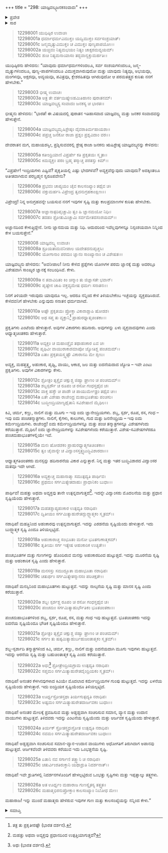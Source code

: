 +++
title = "298: ಯಾಜ್ಞವಲ್ಕ್ಯಜನಕಸಂವಾದಃ"
+++

<details><summary>ಪ್ರವೇಶ</summary>


।।   ಓಂ ಓಂ ನಮೋ ನಾರಾಯಣಾಯ।।   ಶ್ರೀ ವೇದವ್ಯಾಸಾಯ ನಮಃ ।।

ಶ್ರೀ ಕೃಷ್ಣದ್ವೈಪಾಯನ ವೇದವ್ಯಾಸ ವಿರಚಿತ  

**ಶ್ರೀ ಮಹಾಭಾರತ**

**ಶಾಂತಿ ಪರ್ವ**

**ಮೋಕ್ಷಧರ್ಮ ಪರ್ವ**

**ಅಧ್ಯಾಯ 298**


</details>

<details><summary>ಸಾರ</summary>

ಜನಕನಿಗೆ ಯಾಜ್ಞವಲ್ಕ್ಯನ ಉಪದೇಶ (1-9); ಇಪ್ಪತ್ನಾಲ್ಕು ತತ್ತ್ವಗಳ ಮತ್ತು ಒಂಭತ್ತು ಸೃಷ್ಟಿಗಳ ನಿರೂಪಣೆ (10-26).


</details>


> 12298001 ಯುಧಿಷ್ಠಿರ ಉವಾಚ।   
12298001a ಧರ್ಮಾಧರ್ಮವಿಮುಕ್ತಂ ಯದ್ವಿಮುಕ್ತಂ ಸರ್ವಸಂಶ್ರಯಾತ್।  
12298001c ಜನ್ಮಮೃತ್ಯುವಿಮುಕ್ತಂ ಚ ವಿಮುಕ್ತಂ ಪುಣ್ಯಪಾಪಯೋಃ।।  
12298002a ಯಚ್ಚಿವಂ ನಿತ್ಯಮಭಯಂ ನಿತ್ಯಂ ಚಾಕ್ಷರಮವ್ಯಯಮ್।  
12298002c ಶುಚಿ ನಿತ್ಯಮನಾಯಾಸಂ ತದ್ಭವಾನ್ವಕ್ತುಮರ್ಹತಿ।।

ಯುಧಿಷ್ಠಿರನು ಹೇಳಿದನು: “ಯಾವುದು ಧರ್ಮಾಧರ್ಮಗಳಿಂದಲೂ, ಸರ್ವ ಸಂಶಯಗಳಿಂದಲೂ, ಜನ್ಮ-ಮೃತ್ಯುಗಳಿಂದಲೂ, ಪುಣ್ಯ-ಪಾಪಗಳಿಂದಲೂ ವಿಮುಕ್ತವಾಗಿರುವುದೋ ಮತ್ತು ಯಾವುದು ನಿತ್ಯವೂ, ಅಭಯವೂ, ಮಂಗಳವೂ, ಅಕ್ಷರವೂ, ಅವ್ಯಯವೂ, ಪವಿತ್ರವೂ, ಕ್ಲೇಶರಹಿತವೂ ಆಗಿರುವುದೋ ಆ ಪರಮತತ್ತ್ವದ ಕುರಿತು ನನಗೆ ಹೇಳಬೇಕು.”

> 12298003 ಭೀಷ್ಮ ಉವಾಚ।   
12298003a ಅತ್ರ ತೇ ವರ್ತಯಿಷ್ಯೇಽಹಮಿತಿಹಾಸಂ ಪುರಾತನಮ್।  
12298003c ಯಾಜ್ಞವಲ್ಕ್ಯಸ್ಯ ಸಂವಾದಂ ಜನಕಸ್ಯ ಚ ಭಾರತ।।

ಭೀಷ್ಮನು ಹೇಳಿದನು: “ಭಾರತ! ಈ ವಿಷಯದಲ್ಲಿ ಪುರಾತನ ಇತಿಹಾಸವಾದ ಯಾಜ್ಞವಲ್ಕ್ಯ ಮತ್ತು ಜನಕರ ಸಂವಾದವನ್ನು ಹೇಳುತ್ತೇನೆ.

> 12298004a ಯಾಜ್ಞವಲ್ಕ್ಯಮೃಷಿಶ್ರೇಷ್ಠಂ ದೈವರಾತಿರ್ಮಹಾಯಶಾಃ।  
12298004c ಪಪ್ರಚ್ಚ ಜನಕೋ ರಾಜಾ ಪ್ರಶ್ನಂ ಪ್ರಶ್ನವಿದಾಂ ವರಃ।।

ದೇವರಾತನ ಮಗ, ಮಹಾಯಶಸ್ವೀ, ಪ್ರಶ್ನಿಸುವವರಲ್ಲಿ ಶ್ರೇಷ್ಠ ರಾಜಾ ಜನಕನು ಋಷಿಶ್ರೇಷ್ಠ ಯಾಜ್ಞವಲ್ಕ್ಯನನ್ನು ಕೇಳಿದನು:

> 12298005a ಕತೀಂದ್ರಿಯಾಣಿ ವಿಪ್ರರ್ಷೇ ಕತಿ ಪ್ರಕೃತಯಃ ಸ್ಮೃತಾಃ।  
12298005c ಕಿಮವ್ಯಕ್ತಂ ಪರಂ ಬ್ರಹ್ಮ ತಸ್ಮಾಚ್ಚ ಪರತಸ್ತು ಕಿಮ್।।

“ವಿಪ್ರರ್ಷೇ! ಇಂದ್ರಿಯಗಳು ಎಷ್ಟಿವೆ? ಪೃಕೃತಿಯಲ್ಲಿ ಎಷ್ಟು ಭೇದಗಳಿವೆ? ಅವ್ಯಕ್ತವೆನ್ನುವುದು ಯಾವುದು? ಅದಕ್ಕಿಂತಲೂ ಅತೀತವಾಗಿರುವ ಪರಬ್ರಹ್ಮನ ಸ್ವರೂಪವೇನು?

> 12298006a ಪ್ರಭವಂ ಚಾಪ್ಯಯಂ ಚೈವ ಕಾಲಸಂಖ್ಯಾಂ ತಥೈವ ಚ।  
12298006c ವಕ್ತುಮರ್ಹಸಿ ವಿಪ್ರೇಂದ್ರ ತ್ವದನುಗ್ರಹಕಾಂಕ್ಷಿಣಃ।।

ವಿಪ್ರೇಂದ್ರ! ನಿನ್ನ ಅನುಗ್ರಹವನ್ನೇ ಬಯಸುವ ನನಗೆ ಇವುಗಳ ಸೃಷ್ಟಿ ಮತ್ತು ಕಾಲಪ್ರಮಾಣಗಳ ಕುರಿತು ಹೇಳಬೇಕು.

> 12298007a ಅಜ್ಞಾನಾತ್ಪರಿಪೃಚ್ಚಾಮಿ ತ್ವಂ ಹಿ ಜ್ಞಾನಮಯೋ ನಿಧಿಃ।  
12298007c ತದಹಂ ಶ್ರೋತುಮಿಚ್ಚಾಮಿ ಸರ್ವಮೇತದಸಂಶಯಮ್।।

ಅಜ್ಞಾನದಿಂದ ಕೇಳುತ್ತಿದ್ದೇನೆ. ನೀನು ಜ್ಞಾನಮಯ ಮತ್ತು ನಿಧಿ. ಆದುದರಿಂದ ಇವೆಲ್ಲವುಗಳನ್ನೂ ನಿಸ್ಸಂಶಯವಾಗಿ ನಿನ್ನಿಂದ ಕೇಳ ಬಯಸುತ್ತೇನೆ.”

> 12298008 ಯಾಜ್ಞವಲ್ಕ್ಯ ಉವಾಚ।   
12298008a ಶ್ರೂಯತಾಮವನೀಪಾಲ ಯದೇತದನುಪೃಚ್ಚಸಿ।  
12298008c ಯೋಗಾನಾಂ ಪರಮಂ ಜ್ಞಾನಂ ಸಾಂಖ್ಯಾನಾಂ ಚ ವಿಶೇಷತಃ।।

ಯಾಜ್ಞವಲ್ಕ್ಯನು ಹೇಳಿದನು: “ಅವನೀಪಾಲ! ನೀನು ಕೇಳಿದ ಪ್ರಶ್ನೆಗಳು ಯೋಗಿಗಳ ಪರಮ ಜ್ಞಾನಕ್ಕೆ ಮತ್ತು ಅದರಲ್ಲೂ ವಿಶೇಷವಾಗಿ ಸಾಂಖ್ಯರ ಜ್ಞಾನಕ್ಕೆ ಸಂಬಂಧಿಸಿವೆ. ಕೇಳು.

> 12298009a ನ ತವಾವಿದಿತಂ ಕಿಂ ಚಿನ್ಮಾಂ ತು ಜಿಜ್ಞಾಸತೇ ಭವಾನ್।  
12298009c ಪೃಷ್ಟೇನ ಚಾಪಿ ವಕ್ತವ್ಯಮೇಷ ಧರ್ಮಃ ಸನಾತನಃ।।

ನಿನಗೆ ತಿಳಿಯದೇ ಇರುವುದು ಯಾವುದೂ ಇಲ್ಲ. ಆದರೂ ನನ್ನಿಂದ ಕೇಳಿ ತಿಳಿಯಬೇಕೆಂಬ ಇಚ್ಛೆಯನ್ನು ವ್ಯಕ್ತಪಡಿಸಿರುವೆ. ಕೇಳಿದವನಿಗೆ ಹೇಳಬೇಕು ಎನ್ನುವುದು ಸನಾತನ ಧರ್ಮವಾಗಿದೆ.

> 12298010a ಅಷ್ಟೌ ಪ್ರಕೃತಯಃ ಪ್ರೋಕ್ತಾ ವಿಕಾರಾಶ್ಚಾಪಿ ಷೋಡಶ।  
12298010c ಅಥ ಸಪ್ತ ತು ವ್ಯಕ್ತಾನಿ[^1] ಪ್ರಾಹುರಧ್ಯಾತ್ಮಚಿಂತಕಾಃ।।

ಪ್ರಕೃತಿಗಳು ಎಂಟೆಂದು ಹೇಳುತ್ತಾರೆ. ಅವುಗಳ ವಿಕಾರಗಳು ಹದಿನಾರು. ಅವುಗಳನ್ನು ಏಳು ವ್ಯಕ್ತವಾದವುಗಳು ಎಂದು ಆಧ್ಯಾತ್ಮಚಿಂತಕರು ಹೇಳುತ್ತಾರೆ.

> 12298011a ಅವ್ಯಕ್ತಂ ಚ ಮಹಾಂಶ್ಚೈವ ತಥಾಹಂಕಾರ ಏವ ಚ।  
12298011c ಪೃಥಿವೀ ವಾಯುರಾಕಾಶಮಾಪೋ ಜ್ಯೋತಿಶ್ಚ ಪಂಚಮಮ್।।  
12298012a ಏತಾಃ ಪ್ರಕೃತಯಸ್ತ್ವಷ್ಟೌ ವಿಕಾರಾನಪಿ ಮೇ ಶೃಣು।

ಅವ್ಯಕ್ತ, ಮಹತ್ತತ್ತ್ವ, ಅಹಂಕಾರ, ಪೃಥ್ವಿ, ವಾಯು, ಆಕಾಶ, ಜಲ ಮತ್ತು ಐದನೆಯದಾದ ಜ್ಯೋತಿ – ಇವೇ ಎಂಟು ಪ್ರಕೃತಿಗಳು. ಅವುಗಳ ವಿಕಾರಗಳನ್ನು ಕೇಳು.

> 12298012c ಶ್ರೋತ್ರಂ ತ್ವಕ್ಚೈವ ಚಕ್ಷುಶ್ಚ ಜಿಹ್ವಾ ಘ್ರಾಣಂ ಚ ಪಂಚಮಮ್।।  
12298013a ಶಬ್ದಸ್ಪರ್ಶೌ ಚ ರೂಪಂ ಚ ರಸೋ ಗಂಧಸ್ತಥೈವ ಚ।  
12298013c ವಾಕ್ಚ ಹಸ್ತೌ ಚ ಪಾದೌ ಚ ಪಾಯುರ್ಮೇಢ್ರಂ ತಥೈವ ಚ।।  
12298014a ಏತೇ ವಿಶೇಷಾ ರಾಜೇಂದ್ರ ಮಹಾಭೂತೇಷು ಪಂಚಸು।  
12298014c ಬುದ್ಧೀಂದ್ರಿಯಾಣ್ಯಥೈತಾನಿ ಸವಿಶೇಷಾಣಿ ಮೈಥಿಲ।।

ಕಿವಿ, ಚರ್ಮ, ಕಣ್ಣು, ನಾಲಿಗೆ ಮತ್ತು ಮೂಗು – ಇವು ಐದು ಜ್ಞಾನೇಂದ್ರಿಯಗಳು. ಶಬ್ದ, ಸ್ಪರ್ಶ, ರೂಪ, ರಸ, ಗಂಧ – ಇವು ಐದು ಪಂಚತನ್ಮಾತ್ರಗಳು. ನಾಲಿಗೆ, ಕೈಗಳು, ಕಾಲುಗಳು, ಗುದ ಮತ್ತು ಜನನೇಂದ್ರಿಯ – ಇವು ಐದು ಕರ್ಮೇಂದ್ರಿಯಗಳು. ರಾಜೇಂದ್ರ! ಐದು ಕರ್ಮೇಂದ್ರಿಯಗಳನ್ನೂ ಮತ್ತು ಪಂಚ ತನ್ಮಾತ್ರಗಳನ್ನೂ ವಿಶೇಷಗಳೆಂದು ಕರೆಯುತ್ತಾರೆ. ಮೈಥಿಲ! ಐದು ಜ್ಞಾನೇಂದ್ರಿಯಗಳನ್ನು ಸವಿಶೇಷಗಳೆಂದು ಕರೆಯುತ್ತಾರೆ. ವಿಶೇಷ-ಸವಿಶೇಷಗಳೆರಡೂ ಪಂಚಮಹಾಭೂತಗಳಲ್ಲಿಯೇ ಇವೆ.

> 12298015a ಮನಃ ಷೋಡಶಕಂ ಪ್ರಾಹುರಧ್ಯಾತ್ಮಗತಿಚಿಂತಕಾಃ।  
12298015c ತ್ವಂ ಚೈವಾನ್ಯೇ ಚ ವಿದ್ವಾಂಸಸ್ತತ್ತ್ವಬುದ್ಧಿವಿಶಾರದಾಃ।।

ಆಧ್ಯಾತ್ಮಗತಿಚಿಂತಕರು ಮನಸ್ಸನ್ನು ಹದಿನಾರನೆಯ ವಿಕಾರ ಎನ್ನುತ್ತಾರೆ. ನಿನ್ನ ಮತ್ತು ಇತರ ಬುದ್ಧಿವಿಶಾರದ ವಿದ್ವಾಂಸರ ಮತವೂ ಇದೇ ಆಗಿದೆ.

> 12298016a ಅವ್ಯಕ್ತಾಚ್ಚ ಮಹಾನಾತ್ಮಾ ಸಮುತ್ಪದ್ಯತಿ ಪಾರ್ಥಿವ।  
12298016c ಪ್ರಥಮಂ ಸರ್ಗಮಿತ್ಯೇತದಾಹುಃ ಪ್ರಾಧಾನಿಕಂ ಬುಧಾಃ।।

ಪಾರ್ಥಿವ! ಮಹತ್ತು ಅಥವಾ ಅವ್ಯಕ್ತವು ತಾನೇ ಉತ್ಪನ್ನವಾಗುತ್ತದೆ[^2]. ಇದನ್ನೇ ವಿದ್ವಾಂಸರು ಮೊದಲನೆಯ ಮತ್ತು ಪ್ರಧಾನ ಸೃಷ್ಟಿಯೆಂದು ಹೇಳುತ್ತಾರೆ.

> 12298017a ಮಹತಶ್ಚಾಪ್ಯಹಂಕಾರ ಉತ್ಪದ್ಯತಿ ನರಾಧಿಪ।  
12298017c ದ್ವಿತೀಯಂ ಸರ್ಗಮಿತ್ಯಾಹುರೇತದ್ಬುದ್ಧ್ಯಾತ್ಮಕಂ ಸ್ಮೃತಮ್।।

ನರಾಧಿಪ! ಮಹತ್ತಿನಿಂದ ಅಹಂಕಾರವು ಉತ್ಪನ್ನವಾಗುತ್ತದೆ. ಇದನ್ನು ಎರಡನೆಯ ಸೃಷ್ಟಿಯೆಂದು ಹೇಳುತ್ತಾರೆ. ಇದು ಬುದ್ಧ್ಯಾತ್ಮಕ ಸೃಷ್ಟಿ ಎಂದೂ ತಿಳಿಯಲ್ಪಟ್ಟಿದೆ.

> 12298018a ಅಹಂಕಾರಾಚ್ಚ ಸಂಭೂತಂ ಮನೋ ಭೂತಗುಣಾತ್ಮಕಮ್।  
12298018c ತೃತೀಯಃ ಸರ್ಗ ಇತ್ಯೇಷ ಆಹಂಕಾರಿಕ ಉಚ್ಯತೇ।।

ಪಂಚಭೂತಗಳ ಮತ್ತು ಗುಣಗಳನ್ನು ಹೊಂದಿರುವ ಮನಸ್ಸು ಅಹಂಕಾರದಿಂದ ಹುಟ್ಟುತ್ತದೆ. ಇದನ್ನು ಮೂರನೆಯ ಸೃಷ್ಟಿ ಮತ್ತು ಆಹಂಕಾರಿಕ ಸೃಷ್ಟಿ ಎಂದು ಹೇಳುತ್ತಾರೆ.

> 12298019a ಮನಸಸ್ತು ಸಮುದ್ಭೂತಾ ಮಹಾಭೂತಾ ನರಾಧಿಪ।  
12298019c ಚತುರ್ಥಂ ಸರ್ಗಮಿತ್ಯೇತನ್ಮಾನಸಂ ಪರಿಚಕ್ಷತೇ।।

ನರಾಧಿಪ! ಮನಸ್ಸಿನಿಂದ ಮಹಾಭೂತಗಳು ಹುಟ್ಟುತ್ತವೆ. ಇದನ್ನು ನಾಲ್ಕನೆಯ ಸೃಷ್ಟಿ ಮತ್ತು ಮಾನಸ ಸೃಷ್ಟಿ ಎಂದು ಕರೆಯುತ್ತಾರೆ.

> 12298020a ಶಬ್ದಃ ಸ್ಪರ್ಶಶ್ಚ ರೂಪಂ ಚ ರಸೋ ಗಂಧಸ್ತಥೈವ ಚ।  
12298020c ಪಂಚಮಂ ಸರ್ಗಮಿತ್ಯಾಹುರ್ಭೌತಿಕಂ ಭೂತಚಿಂತಕಾಃ।।

ಪಂಚಮಹಾಭೂತಗಳಿಂದ ಶಬ್ದ, ಸ್ಪರ್ಶ, ರೂಪ, ರಸ, ಮತ್ತು ಗಂಧ ಇವು ಹುಟ್ಟುತ್ತವೆ. ಭೂತಚಿಂತಕರು ಇದನ್ನು ಐದನೆಯ ಸೃಷ್ಟಿಯೆಂದೂ ಭೌತಿಕ ಸೃಷ್ಟಿಯೆಂದೂ ಹೇಳುತ್ತಾರೆ.

> 12298021a ಶ್ರೋತ್ರಂ ತ್ವಕ್ಚೈವ ಚಕ್ಷುಶ್ಚ ಜಿಹ್ವಾ ಘ್ರಾಣಂ ಚ ಪಂಚಮಮ್।  
12298021c ಸರ್ಗಂ ತು ಷಷ್ಠಮಿತ್ಯಾಹುರ್ಬಹುಚಿಂತಾತ್ಮಕಂ ಸ್ಮೃತಮ್।।

ಶಬ್ದ-ಸ್ಪರ್ಶಾದಿ ತನ್ಮಾತ್ರಗಳಿಂದ ಕಿವಿ, ಚರ್ಮ, ಕಣ್ಣು, ನಾಲಿಗೆ ಮತ್ತು ಐದನೆಯದಾಗಿ ಮೂಗು ಇವುಗಳು ಹುಟ್ಟುತ್ತವೆ. ಇದನ್ನು ಆರನೆಯ ಸೃಷ್ಟಿ ಮತ್ತು ಬಹುಚಿಂತಾತ್ಮಕ ಸೃಷ್ಟಿ ಎಂದು ಕರೆಯುತ್ತಾರೆ.

> 12298022a ಅಧಃ[^3] ಶ್ರೋತ್ರೇಂದ್ರಿಯಗ್ರಾಮ ಉತ್ಪದ್ಯತಿ ನರಾಧಿಪ।  
12298022c ಸಪ್ತಮಂ ಸರ್ಗಮಿತ್ಯಾಹುರೇತದೈಂದ್ರಿಯಕಂ ಸ್ಮೃತಮ್।।

ನರಾಧಿಪ! ಅನಂತರ ಕೆಳಗಿನವುಗಳಾದ ಕಿವಿಯೇ ಮೊದಲಾದ ಕರ್ಮೇಂದ್ರಿಯಗಳ ಗುಂಪು ಹುಟ್ಟುತ್ತದೆ. ಇದನ್ನು ಏಳನೆಯ ಸೃಷ್ಟಿಯೆಂದು ಹೇಳುತ್ತಾರೆ. ಇದು ಐಂದ್ರಿಯಕ ಸೃಷ್ಟಿಯೆಂದೂ ತಿಳಿಯಲ್ಪಟ್ಟಿದೆ.

> 12298023a ಊರ್ಧ್ವಸ್ರೋತಸ್ತಥಾ ತಿರ್ಯಗುತ್ಪದ್ಯತಿ ನರಾಧಿಪ।  
12298023c ಅಷ್ಟಮಂ ಸರ್ಗಮಿತ್ಯಾಹುರೇತದಾರ್ಜವಕಂ ಬುಧಾಃ।।

ನರಾಧಿಪ! ಅನಂತರ ಮೇಲಕ್ಕೆ ಪ್ರವಹಿಸುವ ಮತ್ತು ಅಡ್ಡಡ್ಡವಾಗಿ ಸಂಚರಿಸುವ ಸಮಾನ, ವ್ಯಾನ ಮತ್ತು ಉದಾನ ವಾಯುಗಳು ಹುಟ್ಟುತ್ತವೆ. ತಿಳಿದವರು ಇದನ್ನು ಎಂಟನೆಯ ಸೃಷ್ಟಿಯೆಂದು ಮತ್ತು ಆರ್ಜವಕ ಸೃಷ್ಟಿಯೆಂದು ಹೇಳುತ್ತಾರೆ.

> 12298024a ತಿರ್ಯಕ್ ಸ್ರೋತಸ್ತ್ವಧಃಸ್ರೋತ ಉತ್ಪದ್ಯತಿ ನರಾಧಿಪ।  
12298024c ನವಮಂ ಸರ್ಗಮಿತ್ಯಾಹುರೇತದಾರ್ಜವಕಂ ಬುಧಾಃ।।

ನರಾಧಿಪ! ಅಡ್ಡಡ್ಡವಾಗಿ ಸಂಚರಿಸುವ ಸಮಾನ-ವ್ಯಾನ-ಉದಾನ ವಾಯುಗಳು ಅಧೋಗತಿಗೆ ತಿರುಗಿದಾಗ ಅಪಾನವು ಹುಟ್ಟುತ್ತದೆ. ಆರ್ಜಕವೆಂದೇ ತಿಳಿದವರು ಕರೆಯುವ ಇದು ಒಂಭತ್ತನೆಯ ಸೃಷ್ಟಿ.

> 12298025a ಏತಾನಿ ನವ ಸರ್ಗಾಣಿ ತತ್ತ್ವಾನಿ ಚ ನರಾಧಿಪ।  
12298025c ಚತುರ್ವಿಂಶತಿರುಕ್ತಾನಿ ಯಥಾಶ್ರುತಿ ನಿದರ್ಶನಾತ್।।

ನರಾಧಿಪ! ಇವೇ ಶ್ರುತಿಗಳಲ್ಲಿ ನಿದರ್ಶನಗಳೊಂದಿಗೆ ಹೇಳಲ್ಪಟ್ಟಿರುವ ಒಂಭತ್ತು ಸೃಷ್ಟಿಗಳು ಮತ್ತು ಇಪ್ಪತ್ನಾಲ್ಕು ತತ್ತ್ವಗಳು.

> 12298026a ಅತ ಊರ್ಧ್ವಂ ಮಹಾರಾಜ ಗುಣಸ್ಯೈತಸ್ಯ ತತ್ತ್ವತಃ।  
12298026c ಮಹಾತ್ಮಭಿರನುಪ್ರೋಕ್ತಾಂ ಕಾಲಸಂಖ್ಯಾಂ ನಿಬೋಧ ಮೇ।।

ಮಹಾರಾಜ! ಇನ್ನು ಮುಂದೆ ಮಹಾತ್ಮರು ಹೇಳಿರುವ ಇವುಗಳ ಗುಣ ಮತ್ತು ಕಾಲಸಂಖ್ಯೆಯನ್ನು ನನ್ನಿಂದ ಕೇಳು.”



<details><summary>ಸಮಾಪ್ತಿ</summary>

ಇತಿ ಶ್ರೀಮಹಾಭಾರತೇ ಶಾಂತಿ ಪರ್ವಣಿ ಮೋಕ್ಷಧರ್ಮ ಪರ್ವಣಿ ಯಾಜ್ಞವಲ್ಕ್ಯಜನಕಸಂವಾದೇ ಅಷ್ಟನವತ್ಯತ್ಯಧಿಕದ್ವಿಶತತಮೋಽಧ್ಯಾಯಃ।।  
ಇದು ಶ್ರೀಮಹಾಭಾರತದಲ್ಲಿ ಶಾಂತಿ ಪರ್ವದಲ್ಲಿ ಮೋಕ್ಷಧರ್ಮ ಪರ್ವದಲ್ಲಿ ಯಾಜ್ಞವಲ್ಕ್ಯಜನಕಸಂವಾದ ಎನ್ನುವ ಇನ್ನೂರಾತೊಂಭತ್ತೆಂಟನೇ ಅಧ್ಯಾಯವು.


</details>

[^1]: ತತ್ರ ತು ಪ್ರಕೃತೀರಷ್ಟೌ (ಭಾರತ ದರ್ಶನ).

[^2]: ಮಹತ್ತು ಅಥವಾ ಅವ್ಯಕ್ತವು ಪ್ರಧಾನದಿಂದ ಉತ್ಪತ್ತಿಯಾಗುತ್ತದೆ?

[^3]: ಅಥಃ (ಭಾರತ ದರ್ಶನ).
